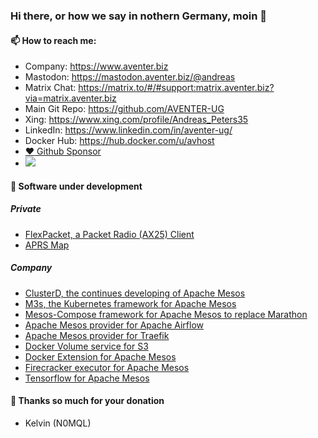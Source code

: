 ### Hi there, or how we say in nothern Germany, moin 👋

#### 📫 How to reach me:
  - Company: https://www.aventer.biz
  - Mastodon: https://mastodon.aventer.biz/@andreas  
  - Matrix Chat: https://matrix.to/#/#support:matrix.aventer.biz?via=matrix.aventer.biz
  - Main Git Repo: https://github.com/AVENTER-UG
  - Xing: https://www.xing.com/profile/Andreas_Peters35
  - LinkedIn: https://www.linkedin.com/in/aventer-ug/
  - Docker Hub: https://hub.docker.com/u/avhost
- [:heart: Github Sponsor](https://github.com/sponsors/AVENTER-UG)
- [![](https://www.paypalobjects.com/en_US/i/btn/btn_donateCC_LG.gif)](https://www.paypal.com/donate/?hosted_button_id=ZDB5ZSNJNK9XQ)

#### 🔭 Software under development 

##### Private
- [FlexPacket, a Packet Radio (AX25) Client](https://github.com/andreaspeters/flexpacket)
- [APRS Map](https://github.com/andreaspeters/aprsmap)

##### Company
- [ClusterD, the continues developing of Apache Mesos](https://github.com/m3scluster/clusterd)
- [M3s, the Kubernetes framework for Apache Mesos](https://www.aventer.biz/products/m3s/)
- [Mesos-Compose framework for Apache Mesos to replace Marathon](https://www.aventer.biz/products/mesos-compose/)
- [Apache Mesos provider for Apache Airflow](https://www.aventer.biz/products/apache-airflow/)
- [Apache Mesos provider for Traefik](https://www.aventer.biz/products/traefik/)
- [Docker Volume service for S3](https://www.aventer.biz/products/docker-volume-s3/)
- [Docker Extension for Apache Mesos](https://www.aventer.biz/products/docker-mesos-extension/)
- [Firecracker executor for Apache Mesos](https://www.aventer.biz/products/mesos-firecracker/)
- [Tensorflow for Apache Mesos](https://github.com/AVENTER-UG/tensorflow-mesos/)


#### 🙏 Thanks so much for your donation
-  Kelvin (N0MQL)

<!--
**andreaspeters/andreaspeters** is a ✨ _special_ ✨ repository because its `README.md` (this file) appears on your GitHub profile.

Here are some ideas to get you started:

- 🔭 I’m currently working on ...
- 🌱 I’m currently learning ...
- 👯 I’m looking to collaborate on ...
- 🤔 I’m looking for help with ...
- 💬 Ask me about ...
- 📫 How to reach me: ...
- 😄 Pronouns: ...
- ⚡ Fun fact: ...
-->
